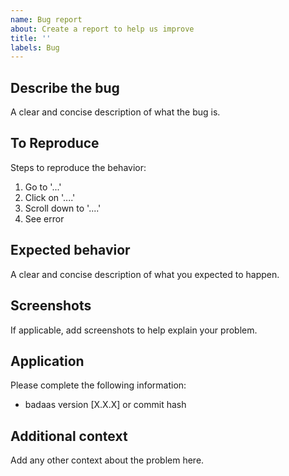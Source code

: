 ```yaml
---
name: Bug report
about: Create a report to help us improve
title: ''
labels: Bug
---
```


## Describe the bug

A clear and concise description of what the bug is.

## To Reproduce

Steps to reproduce the behavior:

1. Go to '...'
2. Click on '....'
3. Scroll down to '....'
4. See error

## Expected behavior

A clear and concise description of what you expected to happen.

## Screenshots

If applicable, add screenshots to help explain your problem.

## Application

Please complete the following information:

- badaas version [X.X.X] or commit hash

## Additional context

Add any other context about the problem here.
